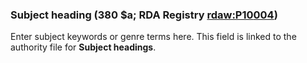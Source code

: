 ### Subject heading (380 $a; RDA Registry [rdaw:P10](http://www.rdaregistry.info/Elements/w/#P10004)[004](http://www.rdaregistry.info/Elements/w/#P10004))

Enter subject keywords or genre terms here. This field is linked to the authority file for **Subject headings**.
